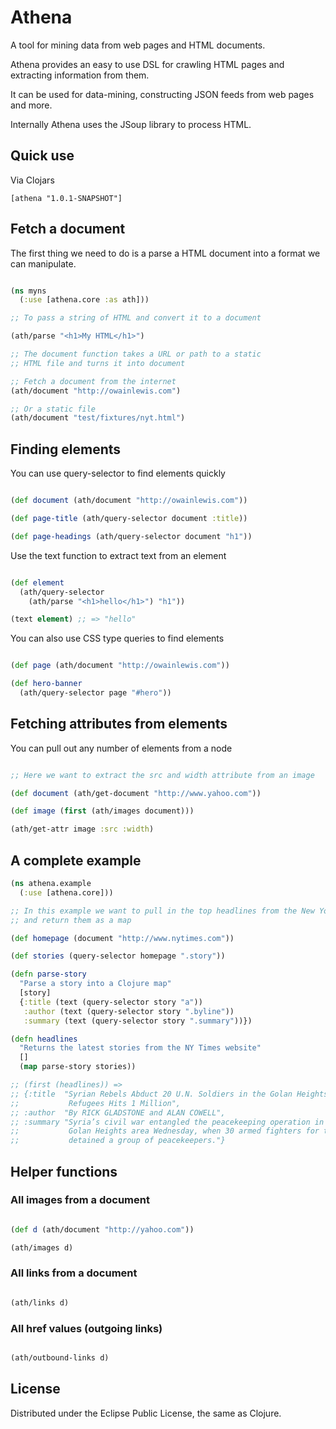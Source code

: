 # Athena

A tool for mining data from web pages and HTML documents.

Athena provides an easy to use DSL for crawling HTML pages and extracting information from them.

It can be used for data-mining, constructing JSON feeds from web pages and more.

Internally Athena uses the JSoup library to process HTML.

## Quick use

Via Clojars

```
[athena "1.0.1-SNAPSHOT"]
```

## Fetch a document

The first thing we need to do is a parse a HTML document into a format we can manipulate.

```clojure

(ns myns
  (:use [athena.core :as ath]))

;; To pass a string of HTML and convert it to a document

(ath/parse "<h1>My HTML</h1>")

;; The document function takes a URL or path to a static
;; HTML file and turns it into document

;; Fetch a document from the internet
(ath/document "http://owainlewis.com")

;; Or a static file
(ath/document "test/fixtures/nyt.html")

```

## Finding elements

You can use query-selector to find elements quickly

```clojure

(def document (ath/document "http://owainlewis.com"))

(def page-title (ath/query-selector document :title))

(def page-headings (ath/query-selector document "h1"))

```

Use the text function to extract text from an element

```clojure

(def element
  (ath/query-selector
    (ath/parse "<h1>hello</h1>") "h1"))

(text element) ;; => "hello"
```

You can also use CSS type queries to find elements

```clojure

(def page (ath/document "http://owainlewis.com"))

(def hero-banner
  (ath/query-selector page "#hero"))
```

## Fetching attributes from elements

You can pull out any number of elements from a node

```clojure

;; Here we want to extract the src and width attribute from an image

(def document (ath/get-document "http://www.yahoo.com"))

(def image (first (ath/images document)))

(ath/get-attr image :src :width)

```

## A complete example

```clojure
(ns athena.example
  (:use [athena.core]))

;; In this example we want to pull in the top headlines from the New York Times
;; and return them as a map

(def homepage (document "http://www.nytimes.com"))

(def stories (query-selector homepage ".story"))

(defn parse-story
  "Parse a story into a Clojure map"
  [story]
  {:title (text (query-selector story "a"))
   :author (text (query-selector story ".byline"))
   :summary (text (query-selector story ".summary"))})

(defn headlines
  "Returns the latest stories from the NY Times website"
  []
  (map parse-story stories))

;; (first (headlines)) =>
;; {:title  "Syrian Rebels Abduct 20 U.N. Soldiers in the Golan Heights Number of Syrian
;;           Refugees Hits 1 Million",
;; :author  "By RICK GLADSTONE and ALAN COWELL",
;; :summary "Syria’s civil war entangled the peacekeeping operation in the disputed
;;           Golan Heights area Wednesday, when 30 armed fighters for the insurgency
;;           detained a group of peacekeepers."}


```

## Helper functions

### All images from a document

```clojure

(def d (ath/document "http://yahoo.com"))

(ath/images d)
```

### All links from a document

```clojure

(ath/links d)
```

### All href values (outgoing links)

```clojure

(ath/outbound-links d)
```

## License

Distributed under the Eclipse Public License, the same as Clojure.
